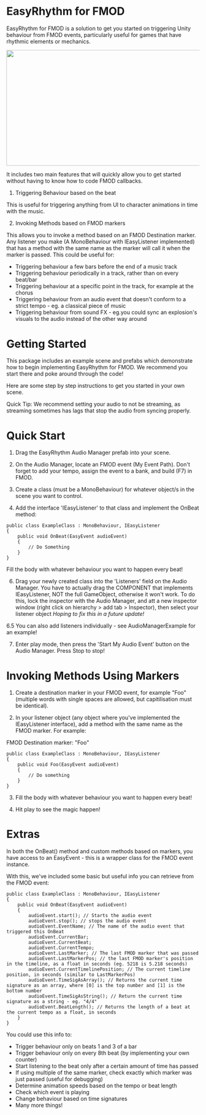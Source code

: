 # EasyRhythm for FMOD

EasyRhythm for FMOD is a solution to get you started on triggering Unity behaviour from FMOD events, particularly useful for games that have rhythmic elements or mechanics.


<img src="https://i.imgur.com/AoElAn7.gif" width="541.5" height="301.5" />

It includes two main features that will quickly allow you to get started without having to know how to code FMOD callbacks.

1. Triggering Behaviour based on the beat

This is useful for triggering anything from UI to character animations in time with the music.

2. Invoking Methods based on FMOD markers

This allows you to invoke a method based on an FMOD Destination marker. 
Any listener you make (A MonoBehaviour with IEasyListener implemented) that has a method with the same name as the marker will call it when the marker is passed.
This could be useful for:
- Triggering behaviour a few bars before the end of a music track
- Triggering behaviour periodically in a track, rather than on every beat/bar
- Triggering behaviour at a specific point in the track, for example at the chorus
- Triggering behaviour from an audio event that doesn't conform to a strict tempo - eg. a classical piece of music
- Triggering behaviour from sound FX - eg.you could sync an explosion's visuals to the audio instead of the other way around

# Getting Started

This package includes an example scene and prefabs which demonstrate how to begin implementing EasyRhythm for FMOD. We recommend you start there and poke around through the code!

Here are some step by step instructions to get you started in your own scene.

Quick Tip: We recommend setting your audio to not be streaming, as streaming sometimes has lags that stop the audio from syncing properly.

# Quick Start

1. Drag the EasyRhythm Audio Manager prefab into your scene.

2. On the Audio Manager, locate an FMOD event (My Event Path). Don't forget to add your tempo, assign the event to a bank, and build (F7) in FMOD.

3. Create a class (must be a MonoBehaviour) for whatever object/s in the scene you want to control.

4. Add the interface 'IEasyListener' to that class and implement the OnBeat method:

<pre><code>public class ExampleClass : MonoBehaviour, IEasyListener
{
	public void OnBeat(EasyEvent audioEvent) 
	{ 
		// Do Something 
	}
}</pre></code>

Fill the body with whatever behaviour you want to happen every beat!

6. Drag your newly created class into the 'Listeners' field on the Audio Manager. 
You have to actually drag the COMPONENT that implements IEasyListener, NOT the full GameObject, otherwise it won't work.
To do this, lock the inspector with the Audio Manager, and att a new inspector window (right click on hierarchy > add tab > Inspector), then select your listener object
*Hoping to fix this in a future update!*

6.5 You can also add listeners individually - see AudioManagerExample for an example!

7. Enter play mode, then press the 'Start My Audio Event' button on the Audio Manager. Press Stop to stop!

# Invoking Methods Using Markers

1. Create a destination marker in your FMOD event, for example "Foo" (multiple words with single spaces are allowed, but capitilisation must be identical).

2. In your listener object (any object where you've implemented the IEasyListener interface), add a method with the same name as the FMOD marker. For example:

FMOD Destination marker: "Foo"

<pre><code>public class ExampleClass : MonoBehaviour, IEasyListener
{
	public void Foo(EasyEvent audioEvent)
	{
		// Do something
	}
}</pre></code>

3. Fill the body with whatever behaviour you want to happen every beat!

4. Hit play to see the magic happen!

# Extras

In both the OnBeat() method and custom methods based on markers, you have access to an EasyEvent - this is a wrapper class for the FMOD event instance.

With this, we've included some basic but useful info you can retrieve from the FMOD event:

<pre><code>public class ExampleClass : MonoBehaviour, IEasyListener
{
	public void OnBeat(EasyEvent audioEvent) 
	{ 
		audioEvent.start(); // Starts the audio event
		audioEvent.stop(); // stops the audio event
		audioEvent.EventName; // The name of the audio event that triggered this OnBeat
		audioEvent.CurrentBar;
		audioEvent.CurrentBeat;
		audioEvent.CurrentTempo;
		audioEvent.LastMarker; // The last FMOD marker that was passed
		audioEvent.LastMarkerPos; // the last FMOD marker's position in the timeline, as a float in seconds (eg. 5218 is 5.218 seconds)
		audioEvent.CurrentTimelinePosition; // The current timeline position, in seconds (similar to LastMarkerPos)
		audioEvent.TimeSigAsArray(); // Returns the current time signature as an array, where [0] is the top number and [1] is the bottom number
		audioEvent.TimeSigAsString(); // Return the current time signature as a string - eg. "4/4"
		audioEvent.BeatLength(); // Returns the length of a beat at the current tempo as a float, in seconds
	}
}</pre></code>

You could use this info to:
- Trigger behaviour only on beats 1 and 3 of a bar
- Trigger behaviour only on every 8th beat (by implementing your own counter)
- Start listening to the beat only after a certain amount of time has passed
- If using multiple of the same marker, check exactly which marker was just passed (useful for debugging)
- Determine animation speeds based on the tempo or beat length
- Check which event is playing
- Change behaviour based on time signatures
- Many more things!


